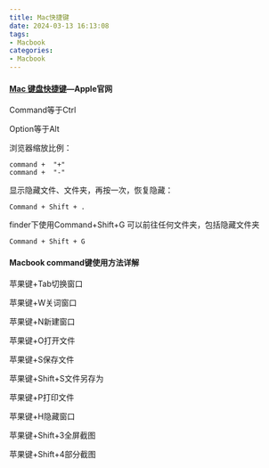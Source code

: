 ```yaml
---
title: Mac快捷键
date: 2024-03-13 16:13:08
tags:
- Macbook
categories:
- Macbook
---
```


#### [Mac 键盘快捷键](https://support.apple.com/zh-cn/HT201236)—Apple官网

Command等于Ctrl

Option等于Alt

浏览器缩放比例：

```
command +  "+"  
command +  "-"
```

显示隐藏文件、文件夹，再按一次，恢复隐藏：

```
Command + Shift + . 
```

finder下使用Command+Shift+G 可以前往任何文件夹，包括隐藏文件夹

```
Command + Shift + G 
```

#### Macbook command键使用方法详解

苹果键+Tab切换窗口

苹果键+W关词窗口

苹果键+N新建窗口

苹果键+O打开文件

苹果键+S保存文件

苹果键+Shift+S文件另存为

苹果键+P打印文件

苹果键+H隐藏窗口

苹果键+Shift+3全屏截图

苹果键+Shift+4部分截图
